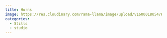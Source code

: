 ```yaml
---
title: Horns
image: https://res.cloudinary.com/rama-llama/image/upload/v1600018054/Horns_loszv5.jpg
categories:
  - Stills
  - studio
---
```

